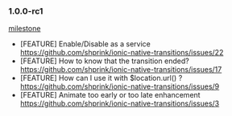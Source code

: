 <a name="1.0.0-rc1"></a>
### 1.0.0-rc1

[milestone](https://github.cohttps://github.com/shprink/ionic-native-transitions/milestones/1.0.0)

* [FEATURE] Enable/Disable as a service <https://github.com/shprink/ionic-native-transitions/issues/22>
* [FEATURE] How to know that the transition ended? <https://github.com/shprink/ionic-native-transitions/issues/17>
* [FEATURE] How can I use it with $location.url() ? <https://github.com/shprink/ionic-native-transitions/issues/9>
* [FEATURE] Animate too early or too late enhancement <https://github.com/shprink/ionic-native-transitions/issues/3>
